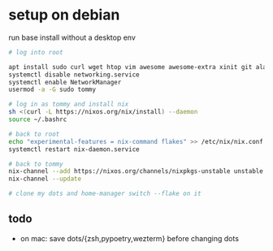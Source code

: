 # setup on debian

run base install without a desktop env

```bash
# log into root

apt install sudo curl wget htop vim awesome awesome-extra xinit git alacritty wireplumber pipewire-pulse pipewire-alsa network-manager
systemctl disable networking.service
systemctl enable NetworkManager
usermod -a -G sudo tommy

# log in as tommy and install nix
sh <(curl -L https://nixos.org/nix/install) --daemon
source ~/.bashrc

# back to root
echo "experimental-features = nix-command flakes" >> /etc/nix/nix.conf
systemctl restart nix-daemon.service

# back to tommy
nix-channel --add https://nixos.org/channels/nixpkgs-unstable unstable
nix-channel --update

# clone my dots and home-manager switch --flake on it
```

## todo

- on mac: save dots/{zsh,pypoetry,wezterm} before changing dots
